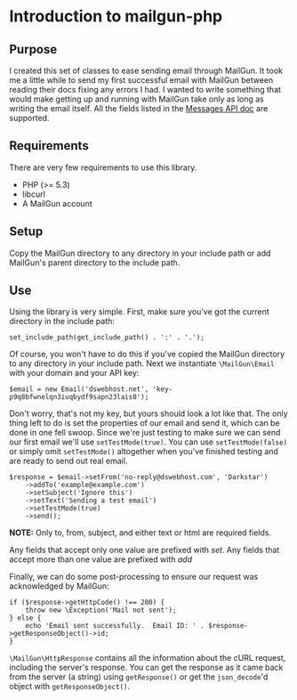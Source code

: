 # Introduction to mailgun-php

## Purpose

I created this set of classes to ease sending email through MailGun. It took me a little while to send my first
successful email with MailGun between reading their docs fixing any errors I had.  I wanted to write something that
would make getting up and running with MailGun take only as long as writing the email itself.
All the fields listed in the [Messages API doc](http://documentation.mailgun.com/api-sending.html) are supported.

## Requirements

There are very few requirements to use this library.

* PHP (>= 5.3)
* libcurl
* A MailGun account

## Setup

Copy the MailGun directory to any directory in your include path or add MailGun's parent directory to the include path.

## Use

Using the library is very simple.  First, make sure you've got the current directory in the include path:

    set_include_path(get_include_path() . ':' . '.');

Of course, you won't have to do this if you've copied the MailGun directory to any directory in your include path.  Next
we instantiate `\MailGun\Email` with your domain and your API key:

    $email = new Email('dswebhost.net', 'key-p9q8bfwnelqn3iuqbydf9sapn23lais8');

Don't worry, that's not my key, but yours should look a lot like that.  The only thing left to do is set the properties
of our email and send it, which can be done in one fell swoop.  Since we're just testing to make sure we can send our
first email we'll use `setTestMode(true)`.  You can use `setTestMode(false)` or simply omit `setTestMode()` altogether
when you've finished testing and are ready to send out real email.

    $response = $email->setFrom('no-reply@dswebhost.com', 'Darkstar')
        ->addTo('example@example.com')
        ->setSubject('Ignore this')
        ->setText('Sending a test email')
        ->setTestMode(true)
        ->send();


**NOTE:** Only to, from, subject, and either text or html are required fields.

Any fields that accept only one value are prefixed with *set*.  Any fields that accept more than one value are prefixed
with *add*

Finally, we can do some post-processing to ensure our request was acknowledged by MailGun:

    if ($response->getHttpCode() !== 200) {
        throw new \Exception('Mail not sent');
    } else {
        echo 'Email sent successfully.  Email ID: ' . $response->getResponseObject()->id;
    }

`\MailGun\HttpResponse` contains all the information about the cURL request, including the server's response.  You can
get the response as it came back from the server (a string) using `getResponse()` or get the `json_decode`'d object with
`getResponseObject()`.